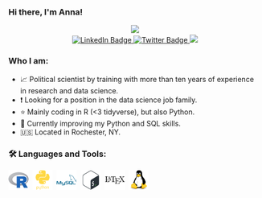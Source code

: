 ### Hi there, I'm Anna!

<div id="header" align="center">
  <img src="https://giffiles.alphacoders.com/136/136399.gif" width="200"/>
</div>


<div id="badges" align="center">
  <a href="https://www.linkedin.com/in/annawalsdorff/">
    <img src="https://img.shields.io/badge/LinkedIn-blue?style=for-the-badge&logo=linkedin&logoColor=white" alt="LinkedIn Badge"/>
  </a>
  <a href="https://twitter.com/ffrodslaw">
    <img src="https://img.shields.io/badge/Twitter-blue?style=for-the-badge&logo=twitter&logoColor=white" alt="Twitter Badge"/>
  </a>
    <a href="mailto:anna.walsdorff@pm.me">
    <img src="https://img.shields.io/badge/ProtonMail-8B89CC?style=for-the-badge&logo=protonmail&logoColor=white"/>
  </a>
</div>


### Who I am:
- :chart_with_upwards_trend: Political scientist by training with more than ten years of experience in research and data science. 
- :heavy_exclamation_mark: Looking for a position in the data science job family.
- :star: Mainly coding in R (<3 tidyverse), but also Python.
- :school: Currently improving my Python and SQL skills.
- :us: Located in Rochester, NY.


### :hammer_and_wrench: Languages and Tools:
  <div>
    <img src="https://github.com/devicons/devicon/blob/master/icons/r/r-original.svg" title="R" alt="R" width="40" height="40"/>&nbsp;
    <img src="https://github.com/devicons/devicon/blob/master/icons/python/python-plain-wordmark.svg" title="Python" alt="Python" width="40" height="40"/>&nbsp;
    <img src="https://github.com/devicons/devicon/blob/master/icons/mysql/mysql-plain-wordmark.svg" title="MySQL"  alt="MySQL" width="40" height="40"/>&nbsp;
     <img src="https://github.com/devicons/devicon/blob/master/icons/bash/bash-original.svg" title="Bash"  alt="Bash" width="40" height="40"/>&nbsp;
     <img src="https://github.com/devicons/devicon/blob/master/icons/latex/latex-original.svg" title="LaTeX"  alt="LaTeX" width="40" height="40"/>&nbsp;
     <img src="https://github.com/devicons/devicon/blob/master/icons/linux/linux-original.svg" title="Linux"  alt="Linux" width="40" height="40"/>&nbsp;

  </div>

